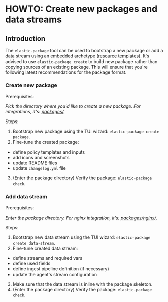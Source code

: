 # HOWTO: Create new packages and data streams

## Introduction

The `elastic-package` tool can be used to bootstrap a new package or add a data stream using an embedded archetype ([resource templates](https://github.com/elastic/elastic-package/tree/master/internal/packages/archetype)).
It's advised to use `elastic-package create` to build new package rather than copying sources of an existing package.
This will ensure that you're following latest recommendations for the package format.

### Create new package

Prerequisites:

_Pick the directory where you'd like to create a new package. For integrations, it's: [packages/](https://github.com/elastic/integrations/tree/master/packages)._

Steps:

1. Bootstrap new package using the TUI wizard: `elastic-package create package`.
2. Fine-tune the created package:
  * define policy templates and inputs
  * add icons and screenshots
  * update README files
  * update `changelog.yml` file
3. (Enter the package directory) Verify the package: `elastic-package check`.

### Add data stream

Prerequisites:

_Enter the package directory. For nginx integration, it's: [packages/nginx/](https://github.com/elastic/integrations/tree/master/packages/nginx)._

Steps:

1. Bootstrap new data stream using the TUI wizard: `elastic-package create data-stream`.
2. Fine-tune created data stream:
  * define streams and required vars
  * define used fields
  * define ingest pipeline definition (if necessary)
  * update the agent's stream configuration
3. Make sure that the data stream is inline with the package skeleton.
4. (Enter the package directory) Verify the package: `elastic-package check`.
